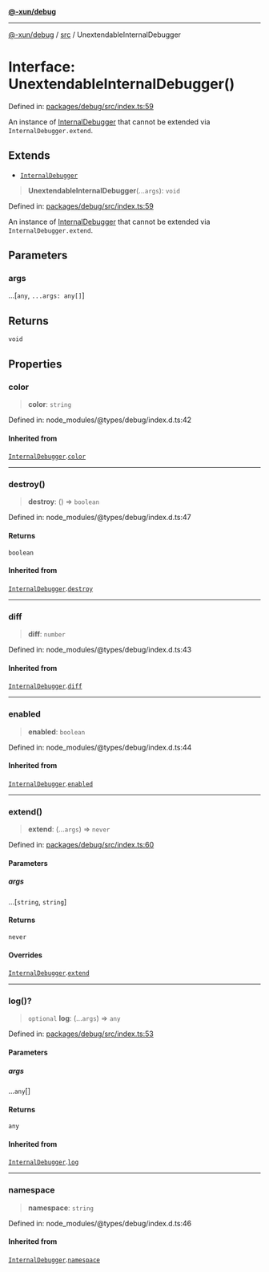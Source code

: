 [**@-xun/debug**](../../README.md)

***

[@-xun/debug](../../README.md) / [src](../README.md) / UnextendableInternalDebugger

# Interface: UnextendableInternalDebugger()

Defined in: [packages/debug/src/index.ts:59](https://github.com/Xunnamius/rejoinder/blob/a641070c8e1704c84d328156f6d9eceb8b9362e5/packages/debug/src/index.ts#L59)

An instance of [InternalDebugger](InternalDebugger.md) that cannot be extended via
`InternalDebugger.extend`.

## Extends

- [`InternalDebugger`](InternalDebugger.md)

> **UnextendableInternalDebugger**(...`args`): `void`

Defined in: [packages/debug/src/index.ts:59](https://github.com/Xunnamius/rejoinder/blob/a641070c8e1704c84d328156f6d9eceb8b9362e5/packages/debug/src/index.ts#L59)

An instance of [InternalDebugger](InternalDebugger.md) that cannot be extended via
`InternalDebugger.extend`.

## Parameters

### args

...\[`any`, `...args: any[]`\]

## Returns

`void`

## Properties

### color

> **color**: `string`

Defined in: node\_modules/@types/debug/index.d.ts:42

#### Inherited from

[`InternalDebugger`](InternalDebugger.md).[`color`](InternalDebugger.md#color)

***

### destroy()

> **destroy**: () => `boolean`

Defined in: node\_modules/@types/debug/index.d.ts:47

#### Returns

`boolean`

#### Inherited from

[`InternalDebugger`](InternalDebugger.md).[`destroy`](InternalDebugger.md#destroy)

***

### diff

> **diff**: `number`

Defined in: node\_modules/@types/debug/index.d.ts:43

#### Inherited from

[`InternalDebugger`](InternalDebugger.md).[`diff`](InternalDebugger.md#diff)

***

### enabled

> **enabled**: `boolean`

Defined in: node\_modules/@types/debug/index.d.ts:44

#### Inherited from

[`InternalDebugger`](InternalDebugger.md).[`enabled`](InternalDebugger.md#enabled)

***

### extend()

> **extend**: (...`args`) => `never`

Defined in: [packages/debug/src/index.ts:60](https://github.com/Xunnamius/rejoinder/blob/a641070c8e1704c84d328156f6d9eceb8b9362e5/packages/debug/src/index.ts#L60)

#### Parameters

##### args

...\[`string`, `string`\]

#### Returns

`never`

#### Overrides

[`InternalDebugger`](InternalDebugger.md).[`extend`](InternalDebugger.md#extend)

***

### log()?

> `optional` **log**: (...`args`) => `any`

Defined in: [packages/debug/src/index.ts:53](https://github.com/Xunnamius/rejoinder/blob/a641070c8e1704c84d328156f6d9eceb8b9362e5/packages/debug/src/index.ts#L53)

#### Parameters

##### args

...`any`[]

#### Returns

`any`

#### Inherited from

[`InternalDebugger`](InternalDebugger.md).[`log`](InternalDebugger.md#log)

***

### namespace

> **namespace**: `string`

Defined in: node\_modules/@types/debug/index.d.ts:46

#### Inherited from

[`InternalDebugger`](InternalDebugger.md).[`namespace`](InternalDebugger.md#namespace-2)
